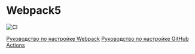 # Webpack5
![CI](https://github.com/tat-tik/!Trello-DnD/actions/workflows/web.yml/badge.svg)

[Руководство по настройке Webpack](https://webpack.js.org/guides/)
[Руководство по настройке GitHub Actions](https://docs.github.com/en/actions/quickstart)
